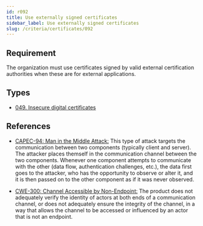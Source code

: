 ```yaml
---
id: r092
title: Use externally signed certificates
sidebar_label: Use externally signed certificates
slug: /criteria/certificates/092
---
```


## Requirement

The organization must use certificates signed
by valid external certification authorities
when these are for external applications.

## Types

- [049. Insecure digital certificates](https://fluidattacks.com/products/rules/findings/049/)

## References

- [CAPEC-94: Man in the Middle Attack:](https://capec.mitre.org/data/definitions/94.html)
This type of attack targets the communication between two components
(typically client and server).
The attacker places themself in the communication channel
between the two components.
Whenever one component attempts to communicate with the other
(data flow, authentication challenges, etc.),
the data first goes to the attacker,
who has the opportunity to observe or alter it,
and it is then passed on to the other component as if it was never observed.

- [CWE-300: Channel Accessible by Non-Endpoint:](https://cwe.mitre.org/data/definitions/300.html)
The product does not adequately verify the identity of actors
at both ends of a communication channel,
or does not adequately ensure the integrity of the channel,
in a way that allows the channel to be accessed
or influenced by an actor that is not an endpoint.
